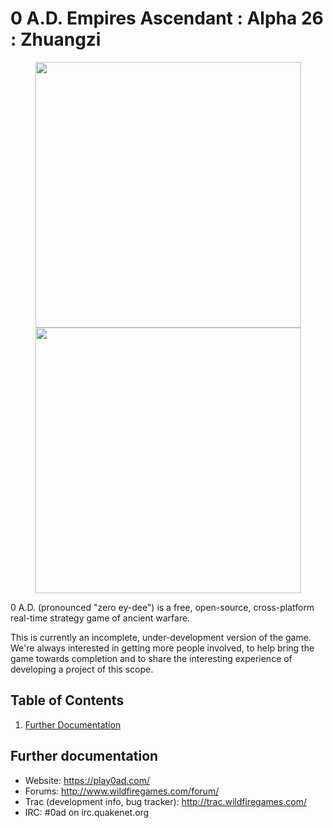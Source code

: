 # 0 A.D. Empires Ascendant : Alpha 26 : Zhuangzi

<p align="center">
  <img src="https://play0ad.com/wp-content/gallery/carousel/EgyptianPyramids.jpg" width="425"/>
  <img src="https://play0ad.com/wp-content/gallery/carousel/Kushcitycenter.jpg" width="425"/>
</p>

0 A.D. (pronounced "zero ey-dee") is a free, open-source, cross-platform
real-time strategy game of ancient warfare.

This is currently an incomplete, under-development version of the game.
We're always interested in getting more people involved, to help bring the game
towards completion and to share the interesting experience of developing a
project of this scope.


Table of Contents
------------------

1. [Further Documentation](#further-documentation)


Further documentation
----------------------
- Website: https://play0ad.com/
- Forums: http://www.wildfiregames.com/forum/
- Trac (development info, bug tracker): http://trac.wildfiregames.com/
- IRC: #0ad on irc.quakenet.org
